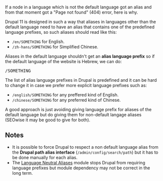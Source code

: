 If a node in a language which is not the default language got an alias and from that moment got a "Page not found" (404) error, here is why.

Drupal 11 is designed in such a way that aliases in languages other than the default language need to have an alias that contains one of the predefined language prefixes, so such aliases should read like this:

* `/en/SOMETHING` for English.
* `/zh-hans/SOMETHING` for Simplified Chinese.

Aliases in the default language shouldn't get an **alias language prefix** so if the default language of the website is Hebrew, we can do:

<pre>/SOMETHING</pre>

The list of alias language prefixes in Drupal is predefined and it can be hard to change it in case we prefer more explicit language prefixes such as:

* `/english/SOMETHING` for any preffered kind of English.
* `/chinese/SOMETHING` for any preferred kind of Chinese.

A good approach is just avoiding giving language prefix for aliases of the default language but do giving them for non-default langage aliases (SEOwise it may be good to give for both).

## Notes

* It is possible to force Drupal to respect a non default language alias from the **Drupal path alias interface** (`/admin/config/search/path`) but it has to be done manually for each alias.
* The [Language Neutral Aliases](https://www.drupal.org/project/language_neutral_aliases) module stops Drupal from requiring language prefixes but module dependency may not be correct in the long term.
